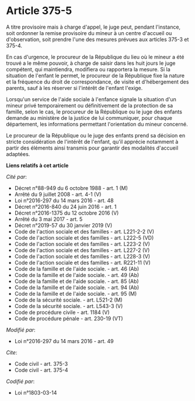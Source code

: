 # Article 375-5

A titre provisoire mais à charge d'appel, le juge peut, pendant l'instance, soit ordonner la remise provisoire du mineur à un
centre d'accueil ou d'observation, soit prendre l'une des mesures prévues aux articles 375-3 et 375-4. 

En cas d'urgence, le procureur de la République du lieu où le mineur a été trouvé a le même pouvoir, à charge de saisir dans
les huit jours le juge compétent, qui maintiendra, modifiera ou rapportera la mesure. Si la situation de l'enfant le permet,
le procureur de la République fixe la nature et la fréquence du droit de correspondance, de visite et d'hébergement des
parents, sauf à les réserver si l'intérêt de l'enfant l'exige.

Lorsqu'un service de l'aide sociale à l'enfance signale la situation d'un mineur privé temporairement ou définitivement de la
protection de sa famille, selon le cas, le procureur de la République ou le juge des enfants demande au ministère de la
justice de lui communiquer, pour chaque département, les informations permettant l'orientation du mineur concerné.

Le procureur de la République ou le juge des enfants prend sa décision en stricte considération de l'intérêt de l'enfant,
qu'il apprécie notamment à partir des éléments ainsi transmis pour garantir des modalités d'accueil adaptées.

**Liens relatifs à cet article**

_Cité par_:

  - Décret n°88-949 du 6 octobre 1988 - art. 1 (M)
  - Arrêté du 9 juillet 2008 - art. 4-1 (V)
  - Loi n°2016-297 du 14 mars 2016 - art. 48
  - Décret n°2016-840 du 24 juin 2016 - art. 1
  - Décret n°2016-1375 du 12 octobre 2016 (V)
  - Arrêté du 3 mai 2017 - art. 5
  - Décret n°2019-57 du 30 janvier 2019 (V)
  - Code de l'action sociale et des familles - art. L221-2-2 (V)
  - Code de l'action sociale et des familles - art. L222-5 (VD)
  - Code de l'action sociale et des familles - art. L223-2 (V)
  - Code de l'action sociale et des familles - art. L227-2 (V)
  - Code de l'action sociale et des familles - art. L228-3 (V)
  - Code de l'action sociale et des familles - art. R221-11 (V)
  - Code de la famille et de l'aide sociale. - art. 46 (Ab)
  - Code de la famille et de l'aide sociale. - art. 49 (Ab)
  - Code de la famille et de l'aide sociale. - art. 85 (Ab)
  - Code de la famille et de l'aide sociale. - art. 94 (Ab)
  - Code de la famille et de l'aide sociale. - art. 95 (M)
  - Code de la sécurité sociale. - art. L521-2 (M)
  - Code de la sécurité sociale. - art. L543-3 (V)
  - Code de procédure civile - art. 1184 (V)
  - Code de procédure pénale - art. 230-19 (VT)

_Modifié par_:

  - Loi n°2016-297 du 14 mars 2016 - art. 49

_Cite_:

  - Code civil - art. 375-3
  - Code civil - art. 375-4

_Codifié par_:

  - Loi n°1803-03-14
